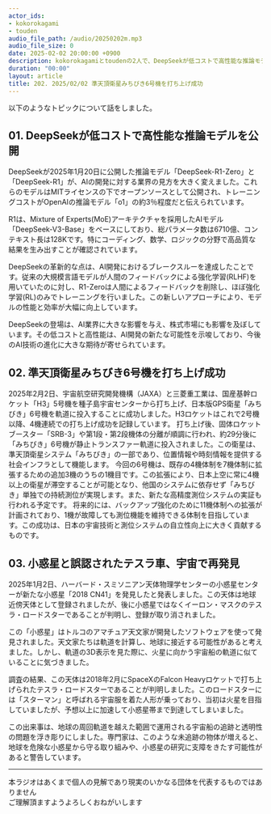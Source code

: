 ```yaml
---
actor_ids:
- kokorokagami
- touden
audio_file_path: /audio/20250202m.mp3
audio_file_size: 0
date: 2025-02-02 20:00:00 +0900
description: kokorokagamiとtoudenの2人で、DeepSeekが低コストで高性能な推論モデルを公開、準天頂衛星みちびき6号機を打ち上げ成功 など について話しました。
duration: "00:00"
layout: article
title: 202. 2025/02/02 準天頂衛星みちびき6号機を打ち上げ成功
---
```


以下のようなトピックについて話をしました。

## 01. DeepSeekが低コストで高性能な推論モデルを公開

DeepSeekが2025年1月20日に公開した推論モデル「DeepSeek-R1-Zero」と「DeepSeek-R1」が、AIの開発に対する業界の見方を大きく変えました。これらのモデルはMITライセンスの下でオープンソースとして公開され、トレーニングコストがOpenAIの推論モデル「o1」の約3％程度だと伝えられています。

R1は、Mixture of Experts(MoE)アーキテクチャを採用したAIモデル「DeepSeek-V3-Base」をベースにしており、総パラメータ数は6710億、コンテキスト長は128Kです。特にコーディング、数学、ロジックの分野で高品質な結果を生み出すことが確認されています。

DeepSeekの革新的な点は、AI開発におけるブレークスルーを達成したことです。従来の大規模言語モデルが人間のフィードバックによる強化学習(RLHF)を用いていたのに対し、R1-Zeroは人間によるフィードバックを削除し、ほぼ強化学習(RL)のみでトレーニングを行いました。この新しいアプローチにより、モデルの性能と効率が大幅に向上しています。

DeepSeekの登場は、AI業界に大きな影響を与え、株式市場にも影響を及ぼしています。その低コストと高性能は、AI開発の新たな可能性を示唆しており、今後のAI技術の進化に大きな期待が寄せられています。

## 02. 準天頂衛星みちびき6号機を打ち上げ成功

2025年2月2日、宇宙航空研究開発機構（JAXA）と三菱重工業は、国産基幹ロケット「H3」5号機を種子島宇宙センターから打ち上げ、日本版GPS衛星「みちびき」6号機を軌道に投入することに成功しました。H3ロケットはこれで2号機以降、4機連続での打ち上げ成功を記録しています。
打ち上げ後、固体ロケットブースター「SRB-3」や第1段・第2段機体の分離が順調に行われ、約29分後に「みちびき」6号機が静止トランスファー軌道に投入されました。この衛星は、準天頂衛星システム「みちびき」の一部であり、位置情報や時刻情報を提供する社会インフラとして機能します。
今回の6号機は、既存の4機体制を7機体制に拡張するための追加3機のうちの1機目です。この拡張により、日本上空に常に4機以上の衛星が滞空することが可能となり、他国のシステムに依存せず「みちびき」単独での持続測位が実現します。また、新たな高精度測位システムの実証も行われる予定です。
将来的には、バックアップ強化のために11機体制への拡張が計画されており、1機が故障しても測位機能を維持できる体制を目指しています。この成功は、日本の宇宙技術と測位システムの自立性向上に大きく貢献するものです。

## 03. 小惑星と誤認されたテスラ車、宇宙で再発見

2025年1月2日、ハーバード・スミソニアン天体物理学センターの小惑星センターが新たな小惑星「2018 CN41」を発見したと発表しました。この天体は地球近傍天体として登録されましたが、後に小惑星ではなくイーロン・マスクのテスラ・ロードスターであることが判明し、登録が取り消されました。

この「小惑星」はトルコのアマチュア天文家が開発したソフトウェアを使って発見されました。天文家たちは軌道を計算し、地球に接近する可能性があると考えました。しかし、軌道の3D表示を見た際に、火星に向かう宇宙船の軌道に似ていることに気づきました。

調査の結果、この天体は2018年2月にSpaceXのFalcon Heavyロケットで打ち上げられたテスラ・ロードスターであることが判明しました。このロードスターには「スターマン」と呼ばれる宇宙服を着た人形が乗っており、当初は火星を目指していましたが、予想以上に加速して小惑星帯まで到達してしまいました。

この出来事は、地球の周回軌道を越えた範囲で運用される宇宙船の追跡と透明性の問題を浮き彫りにしました。専門家は、このような未追跡の物体が増えると、地球を危険な小惑星から守る取り組みや、小惑星の研究に支障をきたす可能性があると警告しています。


___

本ラジオはあくまで個人の見解であり現実のいかなる団体を代表するものではありません  
ご理解頂ますようよろしくおねがいします  
